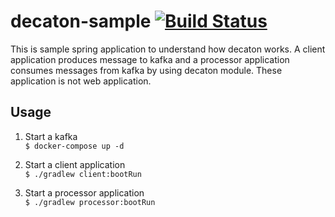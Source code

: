 # decaton-sample  [![Build Status](https://cloud.drone.io/api/badges/ta7uw/decaton-sample/status.svg)](https://cloud.drone.io/ta7uw/decaton-sample)

This is sample spring application to understand how decaton works.
A client application produces message to kafka and a processor application consumes messages from kafka
by using decaton module. These application is not web application.

## Usage

1. Start a kafka  
    `$ docker-compose up -d`
    
2. Start a client application  
    `$ ./gradlew client:bootRun`

3. Start a processor application  
    `$ ./gradlew processor:bootRun`
